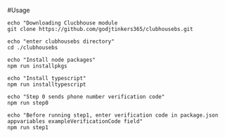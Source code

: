 #Usage

    echo "Downloading Clucbhouse module
    git clone https://github.com/godjtinkers365/clubhousebs.git
    
    echo "enter clubhousebs directory"
    cd ./clubhousebs
    
    echo "Install node packages"
    npm run installpkgs

    echo "Install typescript"
    npm run installtypescript

    echo "Step 0 sends phone number verification code"
    npm run step0

    echo "Before running step1, enter verification code in package.json appvariables exampleVerificationCode field"
    npm run step1
